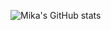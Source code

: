 ![Mika's GitHub stats](https://github-readme-stats.vercel.app/api?username=mikaak&show_icons=true&theme=dracula&hide=contribs)
